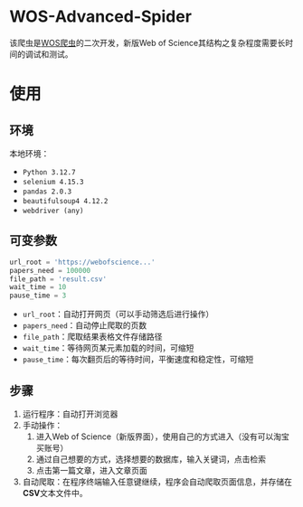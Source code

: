 # WOS-Advanced-Spider
该爬虫是[WOS爬虫](https://github.com/Dramwig/WOS-spider/tree/main)的二次开发，新版Web of Science其结构之复杂程度需要长时间的调试和测试。
# 使用
## 环境
本地环境：
   - `Python 3.12.7`
   - `selenium 4.15.3`
   - `pandas 2.0.3`
   - `beautifulsoup4 4.12.2`
   - `webdriver (any)`
## 可变参数
```python
url_root = 'https://webofscience...'
papers_need = 100000
file_path = 'result.csv'    
wait_time = 10
pause_time = 3
```
   - `url_root`：自动打开网页（可以手动筛选后进行操作）
   - `papers_need`：自动停止爬取的页数
   - `file_path`：爬取结果表格文件存储路径
   - `wait_time`：等待网页某元素加载的时间，可缩短
   - `pause_time`：每次翻页后的等待时间，平衡速度和稳定性，可缩短
## 步骤
1. 运行程序：自动打开浏览器
2. 手动操作：
   1. 进入Web of Science（新版界面），使用自己的方式进入（没有可以淘宝买账号）
   2. 通过自己想要的方式，选择想要的数据库，输入关键词，点击检索
   3. 点击第一篇文章，进入文章页面
3. 自动爬取：在程序终端输入任意键继续，程序会自动爬取页面信息，并存储在**CSV**文本文件中。
